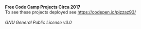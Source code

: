 **Free Code Camp Projects Circa 2017**
</br>
To see these projects deployed see https://codepen.io/pizzaz93/
</br>
</br>
*GNU General Public License v3.0*
